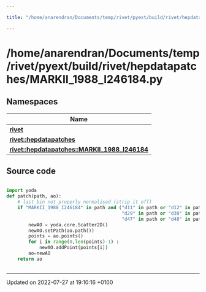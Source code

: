 ```yaml
---

title: "/home/anarendran/Documents/temp/rivet/pyext/build/rivet/hepdatapatches/MARKII_1988_I246184.py"

---
```


# /home/anarendran/Documents/temp/rivet/pyext/build/rivet/hepdatapatches/MARKII_1988_I246184.py



## Namespaces

| Name           |
| -------------- |
| **[rivet](http://example.org/namespaces/namespacerivet/)**  |
| **[rivet::hepdatapatches](http://example.org/namespaces/namespacerivet_1_1hepdatapatches/)**  |
| **[rivet::hepdatapatches::MARKII_1988_I246184](http://example.org/namespaces/namespacerivet_1_1hepdatapatches_1_1markii__1988__i246184/)**  |




## Source code

```python

import yoda
def patch(path, ao):
    # last bin not properly normalised (strip it off)
    if "MARKII_1988_I246184" in path and ("d11" in path or "d12" in path or "d14" in path or
                                          "d29" in path or "d30" in path or "d32" in path or
                                          "d47" in path or "d48" in path or "d50" in path ) :
        newAO = yoda.core.Scatter2D()
        newAO.setPath(ao.path())
        points = ao.points()
        for i in range(0,len(points)-1) :
            newAO.addPoint(points[i])
        ao=newAO
    return ao
    
```


-------------------------------

Updated on 2022-07-27 at 19:10:16 +0100
